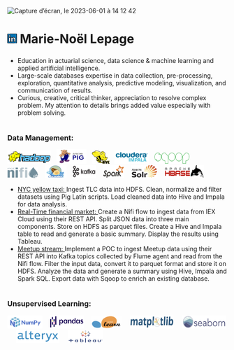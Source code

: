 <p align=”center”> 
<img width="774" alt="Capture d’écran, le 2023-06-01 à 14 12 42" src="https://github.com/MNLepage08/MNLepage08/assets/113123425/f9763d84-c05f-4a92-9769-99e4cf8c5ea2">
</p>


# [<img src="https://github.com/MNLepage08/MNLepage08/blob/main/Images/linkedin.png" width="22">](https://www.linkedin.com/in/marienoellepage/)    Marie-Noël Lepage


##### 
  - Education in actuarial science, data science & machine learning and applied artificial intelligence.
  - Large-scale databases expertise in data collection, pre-processing, exploration, quantitative analysis, predictive modeling, visualization, and communication of results.  
  - Curious, creative, critical thinker, appreciation to resolve complex problem. My attention to details brings added value especially with problem solving.

#
### Data Management:
  <img src="https://github.com/MNLepage08/MNLepage08/blob/main/Images/Hadoop.png" title="Hadoop" alt="Java" width="100" height="30"/>&nbsp;&nbsp;
  <img src="https://github.com/MNLepage08/MNLepage08/blob/main/Images/Pig.png" title="Pig" alt="Java" width="70" height="33"/>&nbsp;&nbsp;
  <img src="https://github.com/MNLepage08/MNLepage08/blob/main/Images/Hive.png" title="Hive" alt="Java" width="40" height="30"/>&nbsp;&nbsp;
  <img src="https://github.com/MNLepage08/MNLepage08/blob/main/Images/cloudera_impala.png" title="Impala" alt="Java" width="80" height="30"/>&nbsp;&nbsp;
  <img src="https://github.com/MNLepage08/MNLepage08/blob/main/Images/Sqoop.png" title="Sqoop" alt="Java" width="80" height="25"/>&nbsp;&nbsp;&nbsp;&nbsp;
  <img src="https://github.com/MNLepage08/MNLepage08/blob/main/Images/Nifi.png" title="Nifi" alt="Java" width="70" height="25"/>&nbsp;&nbsp;&nbsp;
  <img src="https://github.com/MNLepage08/MNLepage08/blob/main/Images/Flume.png" title="Flume" alt="Java" width="50" height="30"/>&nbsp;&nbsp;
  <img src="https://github.com/MNLepage08/MNLepage08/blob/main/Images/Kafka.png" title="Kafka" alt="Java" width="55" height="30"/>&nbsp;&nbsp;&nbsp;
  <img src="https://github.com/MNLepage08/MNLepage08/blob/main/Images/Spark.png" title="Spark" alt="Java" width="50" height="30"/>&nbsp;&nbsp;&nbsp;
  <img src="https://github.com/MNLepage08/MNLepage08/blob/main/Images/Solr.png" title="Solr" alt="Java" width="60" height="30"/>&nbsp;&nbsp;&nbsp;
  <img src="https://github.com/MNLepage08/MNLepage08/blob/main/Images/Hbase.png" title="HBase" alt="Java" width="90" height="30"/>&nbsp;
  
  - [NYC yellow taxi: ](https://github.com/MNLepage08/Project-Report/blob/main/GR_05-F2021A2.pdf) Ingest TLC data into HDFS. Clean, normalize and filter datasets using Pig Latin scripts. Load cleaned data into Hive and Impala for data analysis.
  - [Real-Time financial market: ](https://github.com/MNLepage08/Project-Report/blob/main/GR_05-F2021A2.pdf)Create a Nifi flow to ingest data from IEX Cloud using their REST API. Split JSON data into three main components. Store on HDFS as parquet files. Create a Hive and Impala table to read and generate a basic summary. Display the results using Tableau.
  - [Meetup stream: ](https://github.com/MNLepage08/Project-Report/blob/main/GR_05-F2021A3.pdf)Implement a POC to ingest Meetup data using their REST API into Kafka topics collected by Flume agent and read from the Nifi flow. Filter the input data, convert it to parquet format and store it on HDFS. Analyze the data and generate a summary using Hive, Impala and Spark SQL. Export data with Sqoop to enrich an existing database.

#
### Unsupervised Learning:
  <img src="https://github.com/MNLepage08/MNLepage08/blob/main/Images/Numpy.png" title="Numpy" alt="Java" width="80" height="30"/>&nbsp;&nbsp;&nbsp;
  <img src="https://github.com/MNLepage08/MNLepage08/blob/main/Images/Pandas.png" title="Pandas" alt="Java" width="80" height="30"/>&nbsp;&nbsp;&nbsp;
  <img src="https://github.com/MNLepage08/MNLepage08/blob/main/Images/Scikit-Learn.png" title="Scikit-Learn" alt="Java" width="70" height="30"/>&nbsp;&nbsp;&nbsp;&nbsp;
  <img src="https://github.com/MNLepage08/MNLepage08/blob/main/Images/Matplotlib.png" title="Matplotlib" alt="Java" width="100" height="30"/>&nbsp;&nbsp;&nbsp;&nbsp;
  <img src="https://github.com/MNLepage08/MNLepage08/blob/main/Images/Seaborn.png" title="Seaborn" alt="Java" width="100" height="30"/>&nbsp;&nbsp;&nbsp;&nbsp;
  <img src="https://github.com/MNLepage08/MNLepage08/blob/main/Images/alteryx.png" title="Alteryx" alt="Java" width="100" height="30"/>&nbsp;&nbsp;&nbsp;&nbsp;
  <img src="https://github.com/MNLepage08/MNLepage08/blob/main/Images/Tableau.png" title="Tableau" alt="Java" width="80" height="30"/>&nbsp;
  

<!--
**MNLepage08/MNLepage08** is a ✨ _special_ ✨ repository because its `README.md` (this file) appears on your GitHub profile.

Here are some ideas to get you started:

- 🔭 I’m currently working on ...
- 🌱 I’m currently learning ...
- 👯 I’m looking to collaborate on ...
- 🤔 I’m looking for help with ...
- 💬 Ask me about ...
- 📫 How to reach me: ...
- 😄 Pronouns: ...
- ⚡ Fun fact: ...
-->
